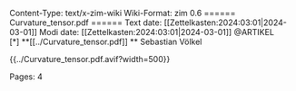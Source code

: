 Content-Type: text/x-zim-wiki
Wiki-Format: zim 0.6
====== Curvature_tensor.pdf ======
Text date: [[Zettelkasten:2024:03:01|2024-03-01]] Modi date: [[Zettelkasten:2024:03:01|2024-03-01]]
@ARTIKEL  
[*] **[[../Curvature_tensor.pdf]] **
Sebastian Völkel


{{../Curvature_tensor.pdf.avif?width=500}}

Pages:           4


